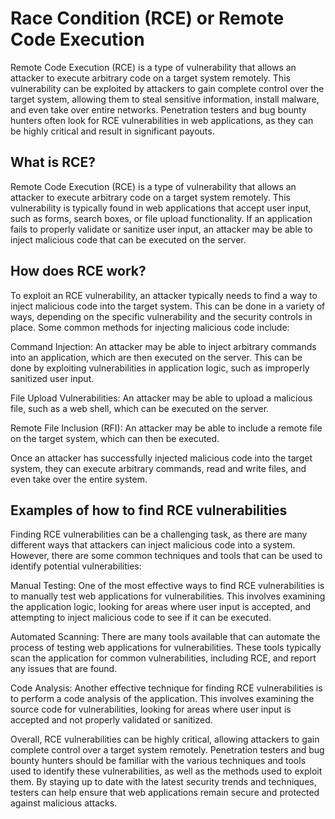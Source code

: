 # Race Condition (RCE) or Remote Code Execution

Remote Code Execution (RCE) is a type of vulnerability that allows an attacker to execute arbitrary code on a target system remotely. This vulnerability can be exploited by attackers to gain complete control over the target system, allowing them to steal sensitive information, install malware, and even take over entire networks. Penetration testers and bug bounty hunters often look for RCE vulnerabilities in web applications, as they can be highly critical and result in significant payouts.

## What is RCE?

Remote Code Execution (RCE) is a type of vulnerability that allows an attacker to execute arbitrary code on a target system remotely. This vulnerability is typically found in web applications that accept user input, such as forms, search boxes, or file upload functionality. If an application fails to properly validate or sanitize user input, an attacker may be able to inject malicious code that can be executed on the server.

## How does RCE work?

To exploit an RCE vulnerability, an attacker typically needs to find a way to inject malicious code into the target system. This can be done in a variety of ways, depending on the specific vulnerability and the security controls in place. Some common methods for injecting malicious code include:

Command Injection: An attacker may be able to inject arbitrary commands into an application, which are then executed on the server. This can be done by exploiting vulnerabilities in application logic, such as improperly sanitized user input.

File Upload Vulnerabilities: An attacker may be able to upload a malicious file, such as a web shell, which can be executed on the server.

Remote File Inclusion (RFI): An attacker may be able to include a remote file on the target system, which can then be executed.

Once an attacker has successfully injected malicious code into the target system, they can execute arbitrary commands, read and write files, and even take over the entire system.

## Examples of how to find RCE vulnerabilities

Finding RCE vulnerabilities can be a challenging task, as there are many different ways that attackers can inject malicious code into a system. However, there are some common techniques and tools that can be used to identify potential vulnerabilities:

Manual Testing: One of the most effective ways to find RCE vulnerabilities is to manually test web applications for vulnerabilities. This involves examining the application logic, looking for areas where user input is accepted, and attempting to inject malicious code to see if it can be executed.

Automated Scanning: There are many tools available that can automate the process of testing web applications for vulnerabilities. These tools typically scan the application for common vulnerabilities, including RCE, and report any issues that are found.

Code Analysis: Another effective technique for finding RCE vulnerabilities is to perform a code analysis of the application. This involves examining the source code for vulnerabilities, looking for areas where user input is accepted and not properly validated or sanitized.

Overall, RCE vulnerabilities can be highly critical, allowing attackers to gain complete control over a target system remotely. Penetration testers and bug bounty hunters should be familiar with the various techniques and tools used to identify these vulnerabilities, as well as the methods used to exploit them. By staying up to date with the latest security trends and techniques, testers can help ensure that web applications remain secure and protected against malicious attacks.